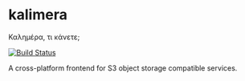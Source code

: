 # kalimera

Καλημέρα, τι κάνετε;

[![Build Status](https://codeflavour.visualstudio.com/kalimera/_apis/build/status/cloudflavor.kalimera?branchName=master)](https://codeflavour.visualstudio.com/kalimera/_build/latest?definitionId=2&branchName=master)

A cross-platform frontend for S3 object storage compatible services.
